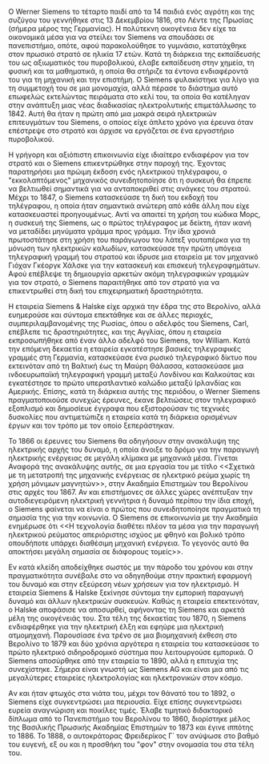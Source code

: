 Ο Werner Siemens το τέταρτο παιδί από τα 14 παιδιά ενός αγρότη και της συζύγου του γεννήθηκε στις 13 Δεκεμβρίου 1816, στο Λέντε της Πρωσίας 
(σήμερα μέρος της Γερμανίας). Η πολύτεκνη οικογένεια δεν είχε τα οικονομικά μέσα για να στείλει τον Siemens να σπουδάσει σε πανεπιστήμιο, οπότε, 
αφού παρακολούθησε το γυμνάσιο, κατατάχθηκε στον πρωσικό στρατό σε ηλικία 17 ετών. Κατά τη διάρκεια της εκπαίδευσής του ως αξιωματικός του πυροβολικού, 
έλαβε εκπαίδευση στην χημεία, τη φυσική και τα μαθηματικά, η οποία θα στήριζε τα έντονα ενδιαφέροντά του για τη μηχανική και την επιστήμη. 
Ο Siemens φυλακίστηκε για λίγο για τη συμμετοχή του σε μια μονομαχία, αλλά πέρασε το διάστημα αυτό επωφελώς εκτελώντας πειράματα στο κελί του, τα οποία 
θα κατέληγαν στην ανάπτυξη μιας νέας διαδικασίας ηλεκτρολυτικής επιμετάλλωσης το 1842. Αυτή θα ήταν η πρώτη από μια μακρά σειρά ηλεκτρικών επιτευγμάτων 
του Siemens, ο οποίος είχε άπλετο χρόνο για έρευνα όταν επέστρεψε στο στρατό και άρχισε να εργάζεται σε ένα εργαστήριο πυροβολικού.

Η γρήγορη και αξιόπιστη επικοινωνία είχε ιδιαίτερο ενδιαφέρον για τον στρατό και ο Siemens επικεντρώθηκε στην παροχή της. Έχοντας παρατηρήσει μια πρώιμη 
έκδοση ενός ηλεκτρικού τηλέγραφου, ο "εκκολαπτόμενος" μηχανικός συνειδητοποίησε ότι η συσκευή θα έπρεπε να βελτιωθεί σημαντικά για να ανταποκριθεί στις 
ανάγκες του στρατού. Μέχρι το 1847, ο Siemens κατασκεύασε τη δική του εκδοχή του τηλέγραφου, η οποία ήταν σημαντικά ανώτερη από κάθε άλλη που είχε 
κατασκευαστεί προηγουμένως. Αντί να απαιτεί τη χρήση του κώδικα Μορς, η συσκευή της Siemens, ως ο πρώτος τηλέγραφος με δείκτη, ήταν ικανή να μεταδίδει 
μηνύματα γράμμα προς γράμμα. Την ίδια χρονιά πρωτοστάτησε στη χρήση του παράγωγου του λάτεξ γουταπέρκα για τη μόνωση των ηλεκτρικών καλωδίων, κατασκεύασε 
την πρώτη υπόγεια τηλεγραφική γραμμή του στρατού και ίδρυσε μια εταιρεία με τον μηχανικό Γιόχαν Γκέοργκ Χάλσκε για την κατασκευή και επισκευή 
τηλεγραφημάτων. Αφού επέβλεψε τη δημιουργία αρκετών ακόμη τηλεγραφικών γραμμών για τον στρατό, ο Siemens παραιτήθηκε από τον στρατό για να επικεντρωθεί 
στη δική του επιχειρηματική δραστηριότητα.

Η εταιρεία Siemens & Halske είχε αρχικά την έδρα της στο Βερολίνο, αλλά ευημερούσε και σύντομα επεκτάθηκε και σε άλλες περιοχές, συμπεριλαμβανομένης της 
Ρωσίας, όπου ο αδελφός του Siemens, Carl, επέβλεπε τις δραστηριότητες, και της Αγγλίας, όπου η εταιρεία εκπροσωπήθηκε από έναν άλλο αδελφό του Siemens, 
τον William. Κατά την επόμενη δεκαετία η εταιρεία εγκατέστησε βασικές τηλεγραφικές γραμμές στη Γερμανία, κατασκεύασε ένα ρωσικό τηλεγραφικό δίκτυο που 
εκτεινόταν από τη Βαλτική έως τη Μαύρη Θάλασσα, κατασκεύασε μια ινδοευρωπαϊκή τηλεγραφική γραμμή μεταξύ Λονδίνου και Καλκούτας και εγκατέστησε το πρώτο 
υπερατλαντικό καλώδιο μεταξύ Ιρλανδίας και Αμερικής. Επίσης, κατά τη διάρκεια αυτής της περιόδου, ο Werner Siemens πραγματοποιούσε συνεχώς έρευνες, 
έκανε βελτιώσεις στον τηλεγραφικό εξοπλισμό και δημοσίευε έγγραφα που εξιστορούσαν τις τεχνικές δυσκολίες που αντιμετώπιζε η εταιρεία κατά τη διάρκεια 
ορισμένων έργων και τον τρόπο με τον οποίο ξεπεράστηκαν.

Το 1866 οι έρευνες του Siemens θα οδηγήσουν στην ανακάλυψη της ηλεκτρικής αρχής του δυναμό, η οποία άνοιξε το δρόμο για την παραγωγή ηλεκτρικής ενέργειας σε μεγάλη κλίμακα με μηχανικά μέσα. Γίνεται Αναφορά της ανακάλυψης αυτής, σε μια εργασία του με τίτλο <<Σχετικά με τη μετατροπή της μηχανικής ενέργειας σε ηλεκτρικό ρεύμα χωρίς τη χρήση μόνιμων μαγνητών>>, στην Ακαδημία Επιστημών του Βερολίνου στις αρχές του 1867. Αν και επιστήμονες σε άλλες χώρες ανέπτυξαν την αυτοδιεγειρόμενη ηλεκτρική γεννήτρια ή δυναμό περίπου την ίδια εποχή, ο Siemens φαίνεται να είναι ο πρώτος που συνειδητοποίησε πραγματικά τη σημασία της για την κοινωνία. Ο Siemens σε επικοινωνία με την Ακαδημία ενημέρωσε ότι <<Η τεχνολογία διαθέτει πλέον τα μέσα για την παραγωγή ηλεκτρικού ρεύματος απεριόριστης ισχύος με φθηνό και βολικό τρόπο οπουδήποτε υπάρχει διαθέσιμη μηχανική ενέργεια. Το γεγονός αυτό θα αποκτήσει μεγάλη σημασία σε διάφορους τομείς>>.

Εν κατά κλείδη αποδείχθηκε σωστός με την πάροδο του χρόνου και στην πραγματικότητα συνέβαλε στο να οδηγηθούμε στην πρακτική εφαρμογή του δυναμό 
και στην εξεύρεση νέων χρήσεων για τον ηλεκτρισμό. Η εταιρεία Siemens & Halske ξεκίνησε σύντομα την εμπορική παραγωγή δυναμό και άλλων ηλεκτρικών συσκευών. Καθώς η εταιρεία επεκτεινόταν, ο Halske αποφάσισε να αποσυρθεί, αφήνοντας τη Siemens και αρκετά μέλη της οικογένειάς του. Στα τέλη της δεκαετίας του 1870, η Siemens ενδιαφέρθηκε για την ηλεκτρική έλξη και εφηύρε μια ηλεκτρική ατμομηχανή. Παρουσίασε ένα τρένο σε μια βιομηχανική έκθεση στο Βερολίνο το 1879 και δύο χρόνια αργότερα η εταιρεία του κατασκεύασε το πρώτο ηλεκτρικό σιδηροδρομικό σύστημα που λειτουργούσε εμπορικά. O Siemens αποσύρθηκε από την εταιρεία το 1890, αλλά η επιτυχία της συνεχίστηκε. Σήμερα είναι γνωστή ως Siemens AG και είναι μια από τις μεγαλύτερες εταιρείες ηλεκτρολογίας και ηλεκτρονικών στον κόσμο.

Aν και ήταν φτωχός στα νιάτα του, μέχρι τον θάνατό του το 1892, ο Siemens είχε συγκεντρώσει μια περιουσία. Είχε επίσης συγκεντρώσει ευρεία αναγνώριση 
και ποικίλες τιμές. Έλαβε τιμητικό διδακτορικό δίπλωμα από το Πανεπιστήμιο του Βερολίνου το 1860, διορίστηκε μέλος της Βασιλικής Πρωσικής Ακαδημίας 
Επιστημών το 1873 και έγινε ιππότης το 1886. Το 1888, ο αυτοκράτορας Φρειδερίκος Γ΄ τον ανύψωσε στο βαθμό του ευγενή, εξ ου και η προσθήκη του "φον" 
στην ονομασία του στα τέλη του.
